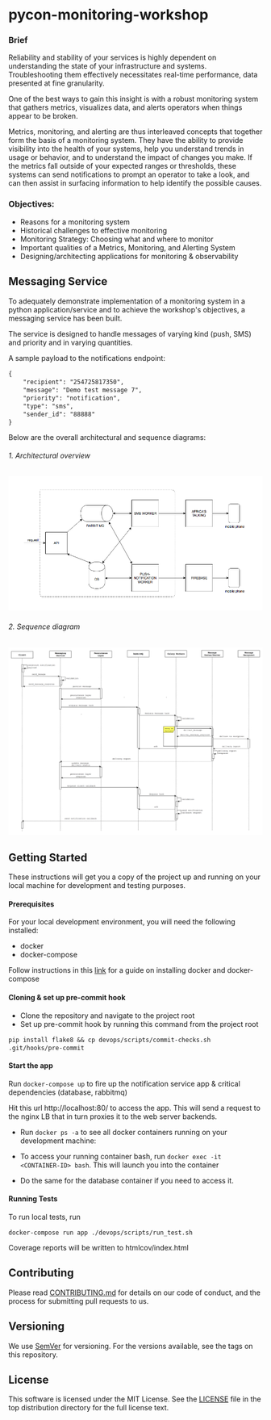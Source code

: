 # pycon-monitoring-workshop
### Brief
Reliability and stability of your services is highly dependent on understanding the state of your infrastructure and systems. Troubleshooting them effectively necessitates real-time performance, data presented at fine granularity.

One of the best ways to gain this insight is with a robust monitoring system that gathers metrics, visualizes data, and alerts operators when things appear to be broken.

Metrics, monitoring, and alerting are thus interleaved concepts that together form the basis of a monitoring system. They have the ability to provide visibility into the health of your systems, help you understand trends in usage or behavior, and to understand the impact of changes you make. If the metrics fall outside of your expected ranges or thresholds, these systems can send notifications to prompt an operator to take a look, and can then assist in surfacing information to help identify the possible causes.

### Objectives:

- Reasons for a monitoring system
- Historical challenges to effective monitoring
- Monitoring Strategy: Choosing what and where to monitor
- Important qualities of a Metrics, Monitoring, and Alerting System
- Designing/architecting applications for monitoring & observability

## Messaging Service
To adequately demonstrate implementation of a monitoring system in a python application/service and to achieve the workshop's objectives, a messaging service has been built.

The service is designed to handle messages of varying kind (push, SMS) and priority and in varying quantities.

A sample payload to the notifications endpoint:

```
{
    "recipient": "254725817350",
    "message": "Demo test message 7",
    "priority": "notification",
    "type": "sms",
    "sender_id": "88888"
}
```

Below are the overall architectural and sequence diagrams:

###### 1. Architectural overview

![](docs/architecture/architecture-diagram.png)

###### 2. Sequence diagram

![](docs/architecture/messaging-service-sequence.png)

## Getting Started

These instructions will get you a copy of the project up and running on your local machine for development and testing purposes.

#### Prerequisites

For your local development environment, you will need the following installed:

- docker
- docker-compose

Follow instructions in this [link](https://docs.docker.com/install/) for a guide on installing docker and docker-compose

#### Cloning & set up pre-commit hook

- Clone the repository and navigate to the project root
- Set up pre-commit hook by running this command from the project root
```
pip install flake8 && cp devops/scripts/commit-checks.sh .git/hooks/pre-commit
```

#### Start the app

Run `docker-compose up` to fire up the notification service app & critical dependencies (database, rabbitmq)

Hit this url http://localhost:80/ to access the app. This will send a request to the nginx LB that in turn proxies it to the web server backends.

- Run `docker ps -a` to see all docker containers running on your development machine:

- To access your running container bash, run `docker exec -it <CONTAINER-ID> bash`. This will launch you into the container

- Do the same for the database container if you need to access it.

#### Running Tests

To run local tests, run
```
docker-compose run app ./devops/scripts/run_test.sh
```
Coverage reports will be written to htmlcov/index.html

## Contributing
Please read [CONTRIBUTING.md](https://github.com/kwahome/pycon-monitoring-workshop/blob/master/CONTRIBUTING.md) for details on our code of conduct, and the process for submitting pull requests to us.

## Versioning
We use [SemVer](https://semver.org/) for versioning. For the versions available, see the tags on this repository.

## License
This software is licensed under the MIT License. See the [LICENSE](https://github.com/kwahome/pycon-monitoring-workshop/blob/master/LICENSE) file in the top distribution directory for the full license text.
